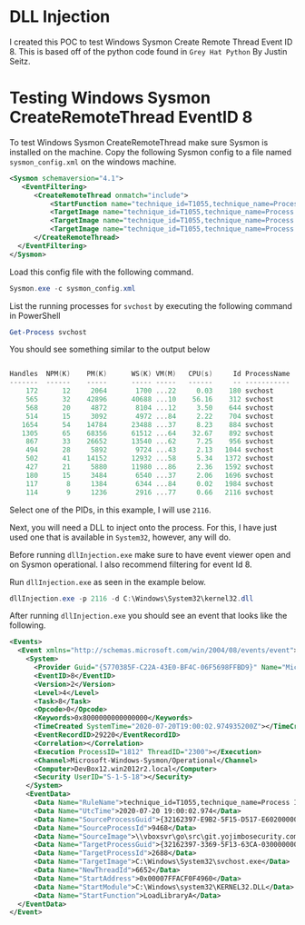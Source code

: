 # DLL Injection

I created this POC to test Windows Sysmon Create Remote Thread Event ID 8. This 
is based off of the python code found in `Grey Hat Python` By Justin Seitz.

# Testing Windows Sysmon CreateRemoteThread EventID 8

To test Windows Sysmon CreateRemoteThread make sure Sysmon is installed on the machine. Copy the following Sysmon config to a file named `sysmon_config.xml` on the windows machine.

```xml
<Sysmon schemaversion="4.1">
   <EventFiltering>
      <CreateRemoteThread onmatch="include">
          <StartFunction name="technique_id=T1055,technique_name=Process Injection" condition="contains">LoadLibrary</StartFunction>
          <TargetImage name="technique_id=T1055,technique_name=Process Injection" condition="is">C:\Windows\System32\rundll32.exe</TargetImage>
          <TargetImage name="technique_id=T1055,technique_name=Process Injection" condition="is">C:\Windows\System32\svchost.exe</TargetImage>
          <TargetImage name="technique_id=T1055,technique_name=Process Injection" condition="is">C:\Windows\System32\sysmon.exe</TargetImage>
      </CreateRemoteThread>
  </EventFiltering>
</Sysmon>
```

Load this config file with the following command.

```powershell
Sysmon.exe -c sysmon_config.xml
```

List the running processes for `svchost` by executing the following command in PowerShell

```powerShell
Get-Process svchost
```
You should see something similar to the output below

```powershell

Handles  NPM(K)    PM(K)      WS(K) VM(M)   CPU(s)     Id ProcessName
-------  ------    -----      ----- -----   ------     -- -----------
    172      12     2064       1700 ...22     0.03    180 svchost
    565      32    42896      40688 ...10    56.16    312 svchost
    568      20     4872       8104 ...12     3.50    644 svchost
    514      15     3092       4972 ...84     2.22    704 svchost
   1654      54    14784      23488 ...37     8.23    884 svchost
   1305      65    68356      61512 ...64    32.67    892 svchost
    867      33    26652      13540 ...62     7.25    956 svchost
    494      28     5892       9724 ...43     2.13   1044 svchost
    502      41    14152      12932 ...58     5.34   1372 svchost
    427      21     5880      11980 ...86     2.36   1592 svchost
    180      15     3484       6540 ...37     2.06   1696 svchost
    117       8     1384       6344 ...84     0.02   1984 svchost
    114       9     1236       2916 ...77     0.66   2116 svchost
```

Select one of the PIDs, in this example, I will use `2116`.

Next, you will need a DLL to inject onto the process. For this, I have just used one that is available in `System32`, however, any will do. 

Before running `dllInjection.exe` make sure to have event viewer open and on Sysmon operational. I also recommend filtering for event Id 8.

Run `dllInjection.exe` as seen in the example below.

```powershell
dllInjection.exe -p 2116 -d C:\Windows\System32\kernel32.dll
```
After running `dllInjection.exe` you should see an event that looks like the following.

```xml
<Events>
  <Event xmlns="http://schemas.microsoft.com/win/2004/08/events/event">
    <System>
      <Provider Guid="{5770385F-C22A-43E0-BF4C-06F5698FFBD9}" Name="Microsoft-Windows-Sysmon"></Provider>
      <EventID>8</EventID>
      <Version>2</Version>
      <Level>4</Level>
      <Task>8</Task>
      <Opcode>0</Opcode>
      <Keywords>0x8000000000000000</Keywords>
      <TimeCreated SystemTime="2020-07-20T19:00:02.974935200Z"></TimeCreated>
      <EventRecordID>29220</EventRecordID>
      <Correlation></Correlation>
      <Execution ProcessID="1812" ThreadID="2300"></Execution>
      <Channel>Microsoft-Windows-Sysmon/Operational</Channel>
      <Computer>DevBox12.win2012r2.local</Computer>
      <Security UserID="S-1-5-18"></Security>
    </System>
    <EventData>
      <Data Name="RuleName">technique_id=T1055,technique_name=Process Injection</Data>
      <Data Name="UtcTime">2020-07-20 19:00:02.974</Data>
      <Data Name="SourceProcessGuid">{32162397-E9B2-5F15-D517-E60200000000}</Data>
      <Data Name="SourceProcessId">9468</Data>
      <Data Name="SourceImage">\\vboxsvr\go\src\git.yojimbosecurity.com\dllInjection\dllInjection.exe</Data>
      <Data Name="TargetProcessGuid">{32162397-3369-5F13-63CA-030000000000}</Data>
      <Data Name="TargetProcessId">2688</Data>
      <Data Name="TargetImage">C:\Windows\System32\svchost.exe</Data>
      <Data Name="NewThreadId">6652</Data>
      <Data Name="StartAddress">0x00007FFACF0F4960</Data>
      <Data Name="StartModule">C:\Windows\system32\KERNEL32.DLL</Data>
      <Data Name="StartFunction">LoadLibraryA</Data>
  </EventData>
</Event>
```